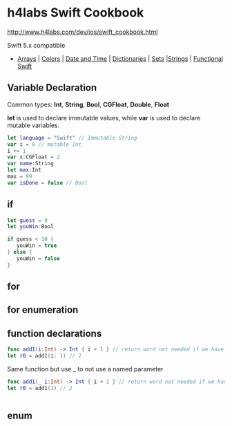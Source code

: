 # h4labs Swift Cookbook


http://www.h4labs.com/dev/ios/swift_cookbook.html

Swift 5.x compatible

+ [Arrays](array.md) | [Colors](color.md) | [Date and Time](Dates/README.md) | [Dictionaries](dictionary.md) | [Sets](sets.md) |[Strings](strings.md) | [Functional Swift](functional.md)

## Variable Declaration

Common types: **Int**, **String**, **Bool**, **CGFloat**, **Double**, **Float**

**let** is used to declare immutable values, while **var** is used to declare mutable variables.

```swift
let language = "Swift" // Immutable String
var i = 0 // mutable Int
i += 1
var x:CGFloat = 2
var name:String
let max:Int
max = 99
var isDone = false // Bool
```

## if

```swift
let guess = 9
let youWin:Bool

if guess < 10 {
   youWin = true
} else {
   youWin = false
}

```

## for


## for enumeration


## function declarations

```swift
func add1(i:Int) -> Int { i + 1 } // return word not needed if we have 1 expression
let r0 = add1(i: 1) // 2
```

Same function but use _ to not use a named parameter

```swift
func add1(_ i:Int) -> Int { i + 1 } // return word not needed if we have 1 expression
let r0 = add1(1) // 2
```


```swift

```


## enum




